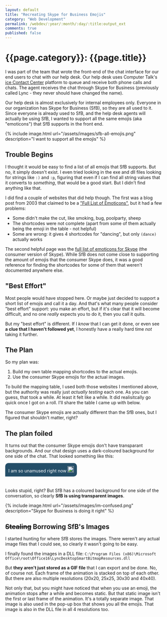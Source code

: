 ```yaml
---
layout: default
title: "Recreating Skype for Business Emojis"
category: "Web Development"
permalink: /webdev/:year/:month/:day/:title:output_ext
comments: true
published: false
---
```


# {{page.category}}: {{page.title}}

I was part of the team that wrote the front-end of the chat interface for our end users to chat with our help desk. Our help desk uses Computer Talk's [ice Contact Center](https://www.computer-talk.com/product/enterprise-contact-center/ice-contact-center) platform to queue and receive both phone calls and chats. The agent receives the chat through Skype for Business (previously called Lync - they never should have changed the name).

Our help desk is almost exclusively for internal employees only. Everyone in our organization has Skype for Business (SfB), so they are all used to it. Since everyone is already used to SfB, and the help desk agents will actually be using SfB, I wanted to support all the same emojis (aka "emoticons") that SfB supports in the front end.

{% include image.html url="/assets/images/sfb-all-emojis.png" description="I want to support all the emojis" %}

## Trouble Begins

I thought it would be easy to find a list of all emojis that SfB supports. But no, it simply doesn't exist. I even tried looking in the exe and dll files looking for strings like `:)` and `:p`, figuring that even if I can find all string values that it converts to *something*, that would be a good start. But I didn't find anything like that.

I did find a couple of websites that did help though. The first was a blog post from 2003 that claimed to be a ["Full List of Emoticons"](https://blog.thoughtstuff.co.uk/2015/03/skype-for-business-full-list-of-emoticons/), but it had a few problems:

- Some didn't make the cut, like smoking, bug, poolparty, sheep
- The shortcodes were not complete (apart from some of them actually being the emoji in the table - not helpful)
- Some are wrong: it gives 4 shortcodes for "dancing", but only `(dance)` actually works

The second helpful page was the [full list of emoticons for Skype](https://support.skype.com/en/faq/FA12330/what-is-the-full-list-of-emoticons) (the consumer version of Skype). While SfB does not come close to supporting the amount of emojis that the consumer Skype does, it was a good reference for finding the shortcodes for some of them that weren't documented anywhere else.

## "Best Effort"

Most people would have stopped here. Or maybe just decided to support a short list of emojis and call it a day. And that's what many people consider "best effort" support: you make an effort, but if it's clear that it will become difficult, and no one *really* expects you to do it, then you call it quits.

But my "best effort" is different. If I *know* that I can get it done, or even see **a clue that I haven't followed yet**, I honestly have a really hard time *not* taking it further.

## The Plan

So my plan was:

1. Build my own table mapping shortcodes to the actual emojis.
2. Use the consumer Skype emojis for the actual images.

To build the mapping table, I used both those websites I mentioned above, but the authority was really just *actually testing* each one. As you can guess, that took a while. At least it felt like a while. It did realisitcally go quick once I got on a roll. I'll share the table I came up with below.

The consumer Skype emojis are actually different than the SfB ones, but I figured that shouldn't matter, right?

## The plan foiled

It turns out that the consumer Skype emojis don't have transparant backgrounds. And our chat design uses a dark-coloured background for one side of the chat. That looked something like this:

<div style="background:#244E68; display: inline-block; padding:10px; border-radius: 10px 10px 10px 0px; color:white; margin-bottom:22px">
    I am so unamused right now <img src="{{site.url}}/assets/images/unamused_40x40.gif" alt="Unamused emoji" height="20" width="20">
</div>

Looks stupid, right? But SfB has a coloured background for one side of the conversation, so clearly **SfB is using transparent images**.

{% include image.html url="/assets/images/im-confused.png" description="Skype for Business is doing it right" %}

## ~~Stealing~~ Borrowing SfB's Images

I started hunting for where SfB stores the images. There weren't any actual image files that I could see, so clearly it wasn't going to be easy.

I finally found the images in a DLL file:
`C:\Program Files (x86)\Microsoft Office\root\Office16\LyncDesktopSmartBitmapResources.dll`

But **they aren't just stored as a GIF file** that I can export and be done. No, of course not. Each frame of the animation is stacked on top of each other. But there are also multiple resolutions (20x20, 25x25, 30x30 and 40x40).

Not only that, but you might have noticed that when you use an emoji, the animation stops after a while and becomes static. But that static image isn't the first or last frame of the animation. It's a totally separate image. That image is also used in the pop-up box that shows you all the emojis. That image is also in the DLL file in all 4 resolutions too.